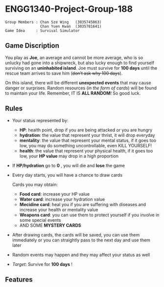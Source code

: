 # ENGG1340-Project-Group-188
```
Group Members : Chan Sze Wing   (3035745063)
                Chan Yuen Kwan  (3035781641)
Game Idea     : Survival Simulator 
```

## Game Discription
You play as **Joe**, an average and cannot be more average, who is so unlucky had gone into a shipwreck, but also lucky enough to find yourself surviving on an **uninhabited island**. Joe must survive for **100 days** until the rescue team arrives to save him (~~don't ask why 100 days~~). 

On this island, there will be different **unexpected events** that may cause danger or surprises. Random resources (*in the form of cards*) will be found to maintain your life. Remember, IT IS **ALL RANDOM**! So good luck.


## Rules
 - Your status represented by:
   - **HP**: health point, drop if you are being attacked or you are hungry 
   - **hydration**: the value that represent your thrist, it will drop everyday
   - **mentality**: the value that represent your mental status, if it goes too low, you may do something uncontrollable, even KILL YOURSELF!
   - **health**: the value that represent your physical health, if it goes too low, your **HP value** may drop in a high proportion
 - If **HP/hydration** go to **0** , you will die and **lose** the game 
 
 - Every day starts, you will have a chance to draw cards
      
      Cards you may obtain:
   - **Food card**: increase your HP value
   - **Water card**: increase your hydration value
   - **Mecidine card**: heal you if you are suffering with diseases and increase your health or mentality value
   - **Weapons card**: you can use them to protect yourself if you involve in some special events
   - AND SOME **MYSTERY CARDS**
 - After drawing cards, the cards will be saved, you can use them immediately or you can straightly pass to the next day and use them later
 - Random events may happen and they may affect your status as well
 - *Target*: Survive for **100 days** !


## Features 

